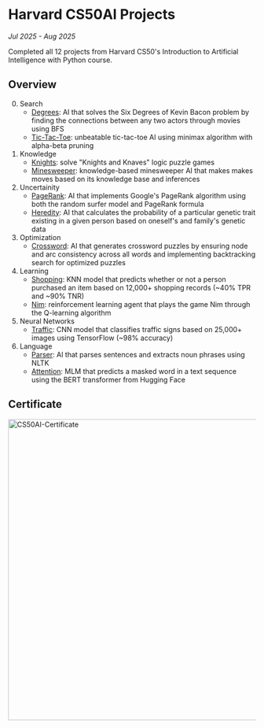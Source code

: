 # Harvard CS50AI Projects
*Jul 2025 - Aug 2025*

Completed all 12 projects from Harvard CS50's Introduction to Artificial Intelligence with Python course.

## Overview
0. Search
   - [Degrees](./degrees/): AI that solves the Six Degrees of Kevin Bacon problem by finding the connections between any two actors through movies using BFS
   - [Tic-Tac-Toe](./tictactoe/): unbeatable tic-tac-toe AI using minimax algorithm with alpha-beta pruning
1. Knowledge
   - [Knights](./knights/): solve "Knights and Knaves" logic puzzle games
   - [Minesweeper](./minesweeper/): knowledge-based minesweeper AI that makes makes moves based on its knowledge base and inferences
2. Uncertainity
   - [PageRank](./pagerank/): AI that implements Google's PageRank algorithm using both the random surfer model and PageRank formula
   - [Heredity](./heredity/): AI that calculates the probability of a particular genetic trait existing in a given person based on oneself's and family's genetic data
3. Optimization
   - [Crossword](./crossword/): AI that generates crossword puzzles by ensuring node and arc consistency across all words and implementing backtracking search for optimized puzzles
4. Learning
   - [Shopping](./shopping/): KNN model that predicts whether or not a person purchased an item based on 12,000+ shopping records (~40% TPR and ~90% TNR)
   - [Nim](./nim/): reinforcement learning agent that plays the game Nim through the Q-learning algorithm
5. Neural Networks
   - [Traffic](./traffic/): CNN model that classifies traffic signs based on 25,000+ images using TensorFlow (~98% accuracy)
6. Language
   - [Parser](./parser/): AI that parses sentences and extracts noun phrases using NLTK
   - [Attention](./attention/): MLM that predicts a masked word in a text sequence using the BERT transformer from Hugging Face

## Certificate
<img width="792" height="612" alt="CS50AI-Certificate" src="https://github.com/user-attachments/assets/63895b9d-c378-4ff9-8eae-ec56fc8187cb" />
